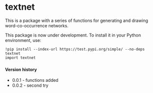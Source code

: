 # textnet

This is a package with a series of functions for generating and drawing word-co-occurrence networks.

This package is now under development. To install it in your Python environment, use: 

```
!pip install --index-url https://test.pypi.org/simple/ --no-deps textnet
import textnet
```

### 



#### Version history

* 0.0.1 - functions added
* 0.0.2 - second try

